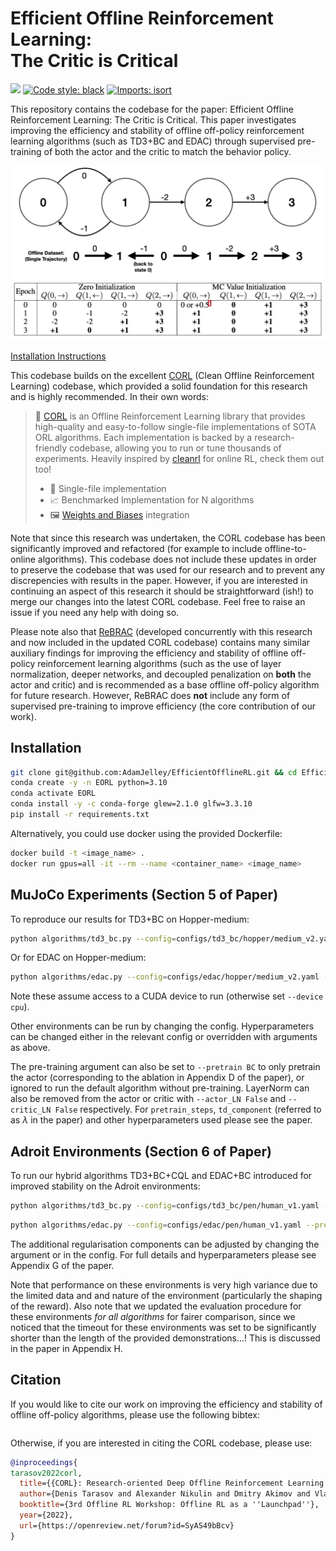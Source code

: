 # Efficient Offline Reinforcement Learning:</br>The Critic is Critical

[<img src="https://img.shields.io/badge/license-Apache_2.0-blue">](https://github.com/tinkoff-ai/CORL/blob/main/LICENSE)
[![Code style: black](https://img.shields.io/badge/code%20style-black-000000.svg)](https://github.com/psf/black)
[![Imports: isort](https://img.shields.io/badge/%20imports-isort-%231674b1?style=flat&labelColor=ef8336)](https://pycqa.github.io/isort/)

This repository contains the codebase for the paper: Efficient Offline Reinforcement Learning: The Critic is Critical. This paper investigates improving the efficiency and stability of offline off-policy reinforcement learning algorithms (such as TD3+BC and EDAC) through supervised pre-training of both the actor and the critic to match the behavior policy.

![MotivationalExample](assets/GitHubFigure.png)

[Installation Instructions](#installation)

This codebase builds on the excellent [CORL](https://github.com/tinkoff-ai/CORL) (Clean Offline Reinforcement Learning) codebase, which provided a solid foundation for this research and is highly recommended. In their own words:

> 🧵 [CORL](https://github.com/tinkoff-ai/CORL) is an Offline Reinforcement Learning library that provides high-quality and easy-to-follow single-file implementations of SOTA ORL algorithms. Each implementation is backed by a research-friendly codebase, allowing you to run or tune thousands of experiments. Heavily inspired by [cleanrl](https://github.com/vwxyzjn/cleanrl) for online RL, check them out too!<br/>
>
> * 📜 Single-file implementation
> * 📈 Benchmarked Implementation for N algorithms
> * 🖼 [Weights and Biases](https://wandb.ai/site) integration

Note that since this research was undertaken, the CORL codebase has been significantly improved and refactored (for example to include offline-to-online algorithms). This codebase does not include these updates in order to preserve the codebase that was used for our research and to prevent any discrepencies with results in the paper. However, if you are interested in continuing an aspect of this research it should be straightforward (ish!) to merge our changes into the latest CORL codebase. Feel free to raise an issue if you need any help with doing so.

Please note also that [ReBRAC](https://arxiv.org/abs/2305.09836) (developed concurrently with this research and now included in the updated CORL codebase) contains many similar auxiliary findings for improving the efficiency and stability of offline off-policy reinforcement learning algorithms (such as the use of layer normalization, deeper networks, and decoupled penalization on **both** the actor and critic) and is recommended as a base offline off-policy algorithm for future research. However, ReBRAC does **not** include any form of supervised pre-training to improve efficiency (the core contribution of our work).

## Installation

```bash
git clone git@github.com:AdamJelley/EfficientOfflineRL.git && cd EfficientOfflineRL
conda create -y -n EORL python=3.10
conda activate EORL
conda install -y -c conda-forge glew=2.1.0 glfw=3.3.10
pip install -r requirements.txt
```
Alternatively, you could use docker using the provided Dockerfile:
```bash
docker build -t <image_name> .
docker run gpus=all -it --rm --name <container_name> <image_name>
```

## MuJoCo Experiments (Section 5 of Paper)

To reproduce our results for TD3+BC on Hopper-medium:

```bash
python algorithms/td3_bc.py --config=configs/td3_bc/hopper/medium_v2.yaml --pretrain AC --pretrain_steps 10000 --td_component 0
```

Or for EDAC on Hopper-medium:

```bash
python algorithms/edac.py --config=configs/edac/hopper/medium_v2.yaml --pretrain softAC --pretrain_epochs 20 --td_component 0
```

Note these assume access to a CUDA device to run (otherwise set `--device cpu`).

Other environments can be run by changing the config. Hyperparameters can be changed either in the relevant config or overridden with arguments as above.

The pre-training argument can also be set to `--pretrain BC` to only pretrain the actor (corresponding to the ablation in Appendix D of the paper), or ignored to run the default algorithm without pre-training. LayerNorm can also be removed from the actor or critic with `--actor_LN False` and `--critic_LN False` respectively. For `pretrain_steps`, `td_component` (referred to as $\lambda$ in the paper) and other hyperparameters used please see the paper.

## Adroit Environments (Section 6 of Paper)

To run our hybrid algorithms TD3+BC+CQL and EDAC+BC introduced for improved stability on the Adroit environments:

```bash
python algorithms/td3_bc.py --config=configs/td3_bc/pen/human_v1.yaml --pretrain AC --pretrain_steps 200000 --pretrain_cql_regulariser 1 --cql_regulariser 1
```

```bash
python algorithms/edac.py --config=configs/edac/pen/human_v1.yaml --pretrain softAC --pretrain_epochs 200 --bc_regulariser 1
```

The additional regularisation components can be adjusted by changing the argument or in the config. For full details and hyperparameters please see Appendix G of the paper.

Note that performance on these environments is very high variance due to the limited data and and nature of the environment (particularly the shaping of the reward). Also note that we updated the evaluation procedure for these environments *for all algorithms* for fairer comparison, since we noticed that the timeout for these environments was set to be significantly shorter than the length of the provided demonstrations...! This is discussed in the paper in Appendix H.



## Citation

If you would like to cite our work on improving the efficiency and stability of offline off-policy algorithms, please use the following bibtex:

```bibtex
```

Otherwise, if you are interested in citing the CORL codebase, please use:

```bibtex
@inproceedings{
tarasov2022corl,
  title={{CORL}: Research-oriented Deep Offline Reinforcement Learning Library},
  author={Denis Tarasov and Alexander Nikulin and Dmitry Akimov and Vladislav Kurenkov and Sergey Kolesnikov},
  booktitle={3rd Offline RL Workshop: Offline RL as a ''Launchpad''},
  year={2022},
  url={https://openreview.net/forum?id=SyAS49bBcv}
}
```
